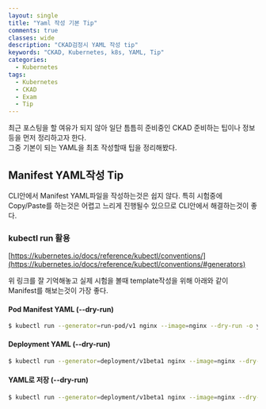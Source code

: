 ```yaml
---
layout: single
title: "Yaml 작성 기본 Tip"
comments: true
classes: wide
description: "CKAD검정시 YAML 작성 tip"
keywords: "CKAD, Kubernetes, k8s, YAML, Tip"
categories:
  - Kubernetes
tags:
  - Kubernetes
  - CKAD
  - Exam
  - Tip
---
```


최근 포스팅을 할 여유가 되지 않아 일단 틈틈히 준비중인 CKAD 준비하는 팁이나 정보등을 먼저 정리하고자 한다.  
그중 기본이 되는 YAML을 최초 작성할때 팁을 정리해봤다.  

## Manifest YAML작성 Tip
CLI안에서 Manifest YAML파일을 작성하는것은 쉽지 않다. 특히 시험중에 Copy/Paste를 하는것은 어렵고 느리게 진행될수 있으므로 CLI안에서 해결하는것이 좋다.

### kubectl run 활용
[https://kubernetes.io/docs/reference/kubectl/conventions/](https://kubernetes.io/docs/reference/kubectl/conventions/#generators)

위 링크를 잘 기억해놓고 실제 시험을 볼때 template작성을 위해 아래와 같이 Manifest를 해보는것이 가장 좋다.

#### Pod Manifest YAML (--dry-run)
```sh
$ kubectl run --generator=run-pod/v1 nginx --image=nginx --dry-run -o yaml
```

#### Deployment YAML (--dry-run)
```sh
$ kubectl run --generator=deployment/v1beta1 nginx --image=nginx --dry-run --replicas=4 -o yaml
```
#### YAML로 저장 (--dry-run)
```sh
$ kubectl run --generator=deployment/v1beta1 nginx --image=nginx --dry-run --replicas=4 -o yaml > nginx-deployment.yaml
```